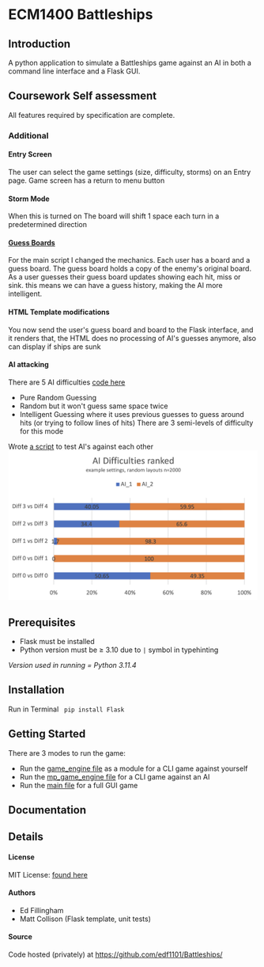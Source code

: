 # ECM1400 Battleships

## Introduction
A python application to simulate a Battleships game against an AI in both a command line interface and a Flask GUI.

## Coursework Self assessment
All features required by specification are complete.
### Additional 
#### Entry Screen
The user can select the game settings (size, difficulty, storms) on an Entry page.
Game screen has a return to menu button
#### Storm Mode
When this is turned on The board will shift 1 space each turn in a predetermined direction
#### [Guess Boards](gui_extensions.py)
For the main script I changed the mechanics. Each user has a board and a guess board. The guess board holds a copy of the enemy's 
original board. As a user guesses their guess board updates showing each hit, miss or sink.
this means we can have a guess history, making the AI more intelligent.
#### HTML Template modifications
You now send the user's guess board and board to the Flask interface, and it renders that, the HTML does no processing
of AI's guesses anymore, also can display if ships are sunk
#### AI attacking
There are 5 AI difficulties [code here](advanced_attacking.py)
- Pure Random Guessing
- Random but it won't guess same space twice
- Intelligent Guessing where it uses previous guesses to guess around hits (or trying to follow lines of hits) There are 3 semi-levels of difficulty for this mode

Wrote [a script](ai_comparison.py) to test AI's against each other
![alt text](static/images/AI%20scoring%20image.png)

## Prerequisites
- Flask must be installed
- Python version must be ≥ 3.10 due to ```|``` symbol in typehinting

_Version used in running = Python 3.11.4_

## Installation
Run in Terminal ``` pip install Flask```

## Getting Started
There are 3 modes to run the game:
- Run the [game_engine file](game_engine.py) as a module for a CLI game against yourself
- Run the [mp_game_engine file](mp_game_engine.py) for a CLI game against an AI
- Run the [main file](main.py) for a full GUI game


## Documentation


## Details
#### License
MIT License: [found here](LICENSE)

#### Authors
- Ed Fillingham
- Matt Collison (Flask template, unit tests)

#### Source
Code hosted (privately) at https://github.com/edf1101/Battleships/
